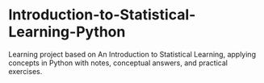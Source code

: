 # Introduction-to-Statistical-Learning-Python
Learning project based on An Introduction to Statistical Learning, applying concepts in Python with notes, conceptual answers, and practical exercises.
